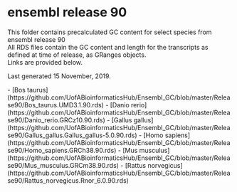 # ensembl release 90

<p>This folder contains precalculated GC content for select species from ensembl release 90<br>
All RDS files contain the GC content and length for the transcripts as defined at time of release, as GRanges objects.<br>
Links are provided below.</p>

<p>Last generated 15 November, 2019.</p>
- [Bos taurus](https://github.com/UofABioinformaticsHub/Ensembl_GC/blob/master/Release90/Bos_taurus.UMD3.1.90.rds)
- [Danio rerio](https://github.com/UofABioinformaticsHub/Ensembl_GC/blob/master/Release90/Danio_rerio.GRCz10.90.rds)
- [Gallus gallus](https://github.com/UofABioinformaticsHub/Ensembl_GC/blob/master/Release90/Gallus_gallus.Gallus_gallus-5.0.90.rds)
- [Homo sapiens](https://github.com/UofABioinformaticsHub/Ensembl_GC/blob/master/Release90/Homo_sapiens.GRCh38.90.rds)
- [Mus musculus](https://github.com/UofABioinformaticsHub/Ensembl_GC/blob/master/Release90/Mus_musculus.GRCm38.90.rds)
- [Rattus norvegicus](https://github.com/UofABioinformaticsHub/Ensembl_GC/blob/master/Release90/Rattus_norvegicus.Rnor_6.0.90.rds)